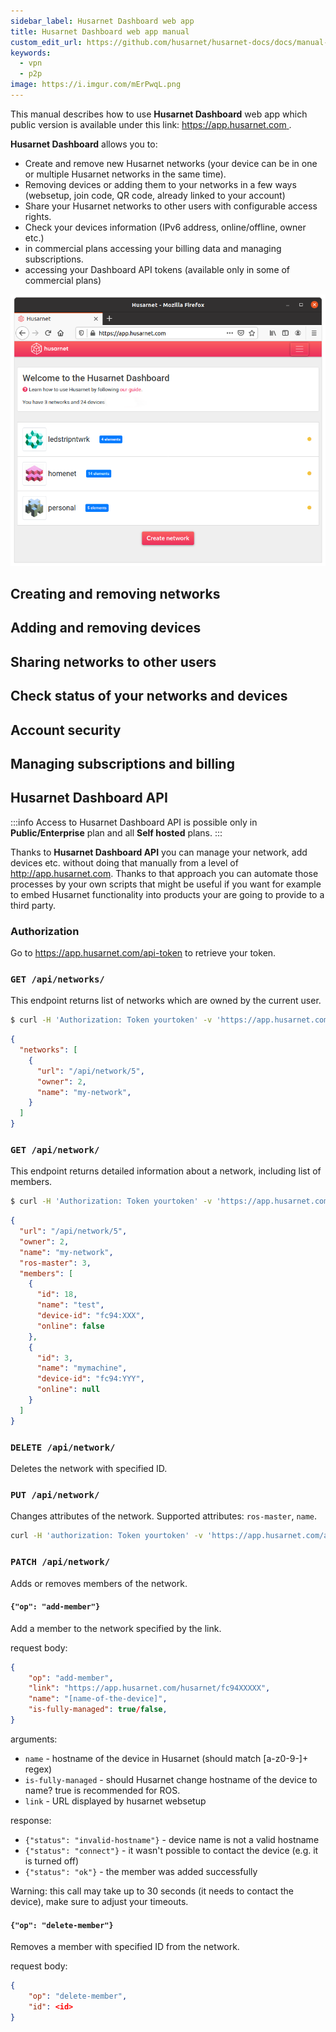 ```yaml
---
sidebar_label: Husarnet Dashboard web app
title: Husarnet Dashboard web app manual
custom_edit_url: https://github.com/husarnet/husarnet-docs/docs/manual-dashboard
keywords:
  - vpn
  - p2p
image: https://i.imgur.com/mErPwqL.png
---
```


This manual describes how to use **Husarnet Dashboard** web app which public version is available under this link: [https://app.husarnet.com ](https://app.husarnet.com). 

**Husarnet Dashboard** allows you to:
- Create and remove new Husarnet networks (your device can be in one or multiple Husarnet networks in the same time).
- Removing devices or adding them to your networks in a few ways (websetup, join code, QR code, already linked to your account)
- Share your Husarnet networks to other users with configurable access rights.
- Check your devices information (IPv6 address, online/offline, owner etc.)
- in commercial plans accessing your billing data and managing subscriptions.
- accessing your Dashboard API tokens (available only in some of commercial plans)

![Husarnet Dashboard main page](/static/img/manual/dashboard-main.png)

## Creating and removing networks


## Adding and removing devices


## Sharing networks to other users


## Check status of your networks and devices


## Account security


## Managing subscriptions and billing


## Husarnet Dashboard API

:::info
Access to Husarnet Dashboard API is possible only in **Public/Enterprise** plan and all **Self hosted** plans.
:::

Thanks to **Husarnet Dashboard API** you can manage your network, add devices etc. without doing that manually from a level of http://app.husarnet.com. Thanks to that approach you can automate those processes by your own scripts that might be useful if you want for example to embed Husarnet functionality into products your are going to provide to a third party.

### Authorization

Go to https://app.husarnet.com/api-token to retrieve your token.

### `GET /api/networks/`

This endpoint returns list of networks which are owned by the current user.

```bash
$ curl -H 'Authorization: Token yourtoken' -v 'https://app.husarnet.com/api/networks/'
```

```json
{
  "networks": [
    {
      "url": "/api/network/5",
      "owner": 2,
      "name": "my-network",
    }
  ]
}
```

### `GET /api/network/`

This endpoint returns detailed information about a network, including list of members.

```bash
$ curl -H 'Authorization: Token yourtoken' -v 'https://app.husarnet.com/api/network/5'
```

```json
{
  "url": "/api/network/5",
  "owner": 2,
  "name": "my-network",
  "ros-master": 3,
  "members": [
    {
      "id": 18,
      "name": "test",
      "device-id": "fc94:XXX",
      "online": false
    },
    {
      "id": 3,
      "name": "mymachine",
      "device-id": "fc94:YYY",
      "online": null
    }
  ]
}
```

### `DELETE /api/network/`

Deletes the network with specified ID.

### `PUT /api/network/`

Changes attributes of the network. Supported attributes: `ros-master`, `name`.

```bash
curl -H 'authorization: Token yourtoken' -v 'https://app.husarnet.com/api/network/5' --data '{"name": "newname"}' -H 'content-type: application/json' -X PUT
```

### `PATCH /api/network/`

Adds or removes members of the network.

#### `{"op": "add-member"}`

Add a member to the network specified by the link.

request body:

```json
{
    "op": "add-member",
    "link": "https://app.husarnet.com/husarnet/fc94XXXXX",
    "name": "[name-of-the-device]",
    "is-fully-managed": true/false,
}
```

arguments:
- `name` - hostname of the device in Husarnet (should match [a-z0-9-]+ regex)
- `is-fully-managed` - should Husarnet change hostname of the device to name? true is recommended for ROS.
- `link` - URL displayed by husarnet websetup

response:

- `{"status": "invalid-hostname"}` - device name is not a valid hostname
- `{"status": "connect"}` - it wasn't possible to contact the device (e.g. it is turned off)
- `{"status": "ok"}` - the member was added successfully

Warning: this call may take up to 30 seconds (it needs to contact the device), make sure to adjust your timeouts.

#### `{"op": "delete-member"}`

Removes a member with specified ID from the network.

request body:
```json
{
    "op": "delete-member",
    "id": <id>
}
```



